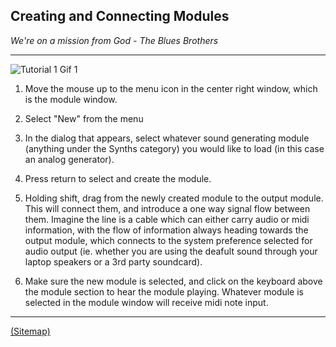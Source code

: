 ## Creating and Connecting Modules

_We're on a mission from God - The Blues Brothers_

---

![](tutorial_1a.gif "Tutorial 1 Gif 1")


1. Move the mouse up to the menu icon in the center right window, which is the module window.

2. Select "New" from the menu

3. In the dialog that appears, select whatever sound generating module (anything under the Synths category) you would like to load (in this case an analog generator).

4. Press return to select and create the module.

5. Holding shift, drag from the newly created module to the output module. This will connect them, and introduce a one way signal flow between them. Imagine the line is a cable which can either carry audio or midi information, with the flow of information always heading towards the output module, which connects to the system preference selected for audio output (ie. whether you are using the deafult sound through your laptop speakers or a 3rd party soundcard).

6. Make sure the new module is selected, and click on the keyboard above the module section to hear the module playing. Whatever module is selected in the module window will receive midi note input.

---

[(Sitemap)](../../Sitemap.md)
